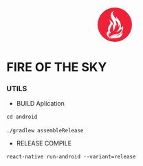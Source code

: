 <p align="center">
   <a href="https://www.facebook.com/fogodoceudivi" target="blank"> 
    <img src="./assets/fdc.png" alt="FdC Logo" width="80px" height="80px" style="border-radius: 40px"/> 
   </a>
</p>

# FIRE OF THE SKY

### UTILS

- BUILD Aplication

```
cd android

./gradlew assembleRelease
```

- RELEASE COMPILE

```
react-native run-android --variant=release
```